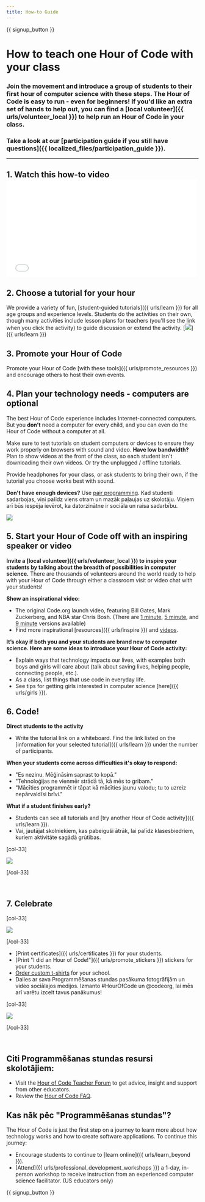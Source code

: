 ```yaml
---
title: How-to Guide
---
```


{{ signup_button }}

# How to teach one Hour of Code with your class

### Join the movement and introduce a group of students to their first hour of computer science with these steps. The Hour of Code is easy to run - even for beginners! If you'd like an extra set of hands to help out, you can find a [local volunteer]({{ urls/volunteer_local }}) to help run an Hour of Code in your class.

### Take a look at our [participation guide if you still have questions]({{ localized_files/participation_guide }}).

* * *

## 1. Watch this how-to video <iframe width="500" height="255" src="//www.youtube.com/embed/SrnvvWDm73k" frameborder="0" allowfullscreen mark="crwd-mark"></iframe> 

## 2. Choose a tutorial for your hour

We provide a variety of fun, [student-guided tutorials]({{ urls/learn }}) for all age groups and experience levels. Students do the activities on their own, though many activities include lesson plans for teachers (you'll see the link when you click the activity) to guide discussion or extend the activity. [![](/images/fit-700/tutorials.png)]({{ urls/learn }})

## 3. Promote your Hour of Code

Promote your Hour of Code [with these tools]({{ urls/promote_resources }}) and encourage others to host their own events.

## 4. Plan your technology needs - computers are optional

The best Hour of Code experience includes Internet-connected computers. But you **don’t** need a computer for every child, and you can even do the Hour of Code without a computer at all.

Make sure to test tutorials on student computers or devices to ensure they work properly on browsers with sound and video. **Have low bandwidth?** Plan to show videos at the front of the class, so each student isn't downloading their own videos. Or try the unplugged / offline tutorials.

Provide headphones for your class, or ask students to bring their own, if the tutorial you choose works best with sound.

**Don't have enough devices?** Use [pair programming](https://www.youtube.com/watch?v=vgkahOzFH2Q). Kad studenti sadarbojas, viņi palīdz viens otram un mazāk paļaujas uz skolotāju. Viņiem arī būs iespēja ievērot, ka datorzinātne ir sociāla un raisa sadarbību.

<img src="/images/fit-350/group_ipad.jpg" />

## 5. Start your Hour of Code off with an inspiring speaker or video

**Invite a [local volunteer]({{ urls/volunteer_local }}) to inspire your students by talking about the breadth of possibilities in computer science.** There are thousands of volunteers around the world ready to help with your Hour of Code through either a classroom visit or video chat with your students!

**Show an inspirational video:**

- The original Code.org launch video, featuring Bill Gates, Mark Zuckerberg, and NBA star Chris Bosh. (There are [1 minute](https://www.youtube.com/watch?v=qYZF6oIZtfc), [5 minute](https://www.youtube.com/watch?v=nKIu9yen5nc), and [9 minute](https://www.youtube.com/watch?v=dU1xS07N-FA) versions available)
- Find more inspirational [resources]({{ urls/inspire }}) and [videos](https://www.youtube.com/playlist?list=PLzdnOPI1iJNfpD8i4Sx7U0y2MccnrNZuP).

**It’s okay if both you and your students are brand new to computer science. Here are some ideas to introduce your Hour of Code activity:**

- Explain ways that technology impacts our lives, with examples both boys and girls will care about (talk about saving lives, helping people, connecting people, etc.).
- As a class, list things that use code in everyday life.
- See tips for getting girls interested in computer science [here]({{ urls/girls }}).

## 6. Code!

**Direct students to the activity**

- Write the tutorial link on a whiteboard. Find the link listed on the [information for your selected tutorial]({{ urls/learn }}) under the number of participants.

**When your students come across difficulties it's okay to respond:**

- "Es nezinu. Mēģināsim saprast to kopā."
- "Tehnoloģijas ne vienmēr strādā tā, kā mēs to gribam."
- "Mācīties programmēt ir tāpat kā mācīties jaunu valodu; tu to uzreiz nepārvaldīsi brīvi."

**What if a student finishes early?**

- Students can see all tutorials and [try another Hour of Code activity]({{ urls/learn }}).
- Vai, jautājat skolniekiem, kas pabeiguši ātrāk, lai palīdz klasesbiedriem, kuriem aktivitāte sagādā grūtības.

[col-33]

![](/images/fit-250/highschoolgirls.jpeg)

[/col-33]

<p style="clear:both">&nbsp;</p>

## 7. Celebrate

[col-33]

![](/images/fit-300/boy-certificate.jpg)

[/col-33]

- [Print certificates]({{ urls/certificates }}) for your students.
- [Print "I did an Hour of Code!"]({{ urls/promote_stickers }}) stickers for your students.
- [Order custom t-shirts](http://blog.code.org/post/132608499493/hour-of-code-shirts-and-more) for your school.
- Dalies ar sava Programmēšanas stundas pasākuma fotogrāfijām un video sociālajos medijos. Izmanto #HourOfCode un @codeorg, lai mēs arī varētu izcelt tavus panākumus!

[col-33]

![](/images/fit-260/highlight-certificates.jpg)

[/col-33]

<p style="clear:both">&nbsp;</p>

## Citi Programmēšanas stundas resursi skolotājiem:

- Visit the [Hour of Code Teacher Forum](http://forum.code.org/c/plc/hour-of-code) to get advice, insight and support from other educators.
- Review the [Hour of Code FAQ](https://support.code.org/hc/en-us/categories/200147083-Hour-of-Code).

## Kas nāk pēc "Programmēšanas stundas"?

The Hour of Code is just the first step on a journey to learn more about how technology works and how to create software applications. To continue this journey:

- Encourage students to continue to [learn online]({{ urls/learn_beyond }}).
- [Attend]({{ urls/professional_development_workshops }}) a 1-day, in-person workshop to receive instruction from an experienced computer science facilitator. (US educators only)

{{ signup_button }}